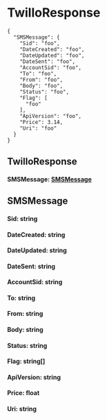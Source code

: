 # TwilloResponse

``` json-floating
{
  "SMSMessage": {
    "Sid": "foo",
    "DateCreated": "foo",
    "DateUpdated": "foo",
    "DateSent": "foo",
    "AccountSid": "foo",
    "To": "foo",
    "From": "foo",
    "Body": "foo",
    "Status": "foo",
    "Flag": [
      "foo"
    ],
    "ApiVersion": "foo",
    "Price": 3.14,
    "Uri": "foo"
  }
}
```

## TwilloResponse

#### SMSMessage: [SMSMessage](#smsmessage)


## SMSMessage

#### Sid: string

#### DateCreated: string

#### DateUpdated: string

#### DateSent: string

#### AccountSid: string

#### To: string

#### From: string

#### Body: string

#### Status: string

#### Flag: string[]

#### ApiVersion: string

#### Price: float

#### Uri: string


